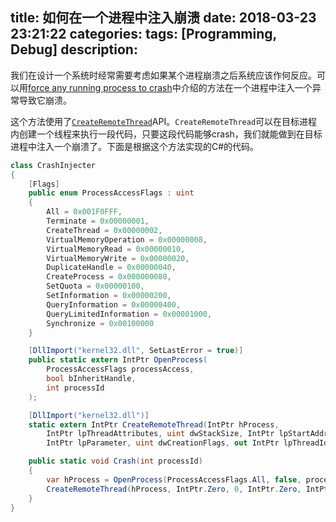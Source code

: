 title: 如何在一个进程中注入崩溃
date: 2018-03-23 23:21:22
categories:
tags: [Programming, Debug]
description:
---
我们在设计一个系统时经常需要考虑如果某个进程崩溃之后系统应该作何反应。可以用[force any running process to crash](https://stackoverflow.com/questions/10686231/force-any-running-process-to-crash)中介绍的方法在一个进程中注入一个异常导致它崩溃。

这个方法使用了[`CreateRemoteThread`](https://learn.microsoft.com/en-us/windows/win32/api/processthreadsapi/nf-processthreadsapi-createremotethread)API。`CreateRemoteThread`可以在目标进程内创建一个线程来执行一段代码，只要这段代码能够crash，我们就能做到在目标进程中注入一个崩溃了。下面是根据这个方法实现的C#的代码。

```csharp
class CrashInjecter
{
    [Flags]
    public enum ProcessAccessFlags : uint
    {
        All = 0x001F0FFF,
        Terminate = 0x00000001,
        CreateThread = 0x00000002,
        VirtualMemoryOperation = 0x00000008,
        VirtualMemoryRead = 0x00000010,
        VirtualMemoryWrite = 0x00000020,
        DuplicateHandle = 0x00000040,
        CreateProcess = 0x000000080,
        SetQuota = 0x00000100,
        SetInformation = 0x00000200,
        QueryInformation = 0x00000400,
        QueryLimitedInformation = 0x00001000,
        Synchronize = 0x00100000
    }

    [DllImport("kernel32.dll", SetLastError = true)]
    public static extern IntPtr OpenProcess(
        ProcessAccessFlags processAccess,
        bool bInheritHandle,
        int processId
    );

    [DllImport("kernel32.dll")]
    static extern IntPtr CreateRemoteThread(IntPtr hProcess,
        IntPtr lpThreadAttributes, uint dwStackSize, IntPtr lpStartAddress,
        IntPtr lpParameter, uint dwCreationFlags, out IntPtr lpThreadId);

    public static void Crash(int processId)
    {
        var hProcess = OpenProcess(ProcessAccessFlags.All, false, processId);
        CreateRemoteThread(hProcess, IntPtr.Zero, 0, IntPtr.Zero, IntPtr.Zero, 0, out _);
    }
}
```